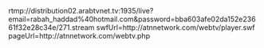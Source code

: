 <item>
<title>Name</title>
<link>rtmp://distribution02.arabtvnet.tv:1935/live?email=rabah_haddad%40hotmail.com&password=bba603afe02da152e23661f32e28c34e/271.stream swfUrl=http://atnnetwork.com/webtv/player.swf pageUrl=http://atnnetwork.com/webtv.php</link>
</item>
